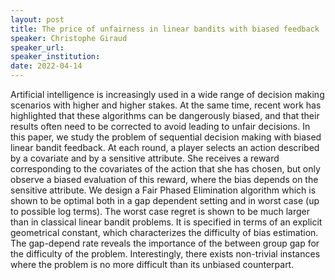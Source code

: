 ```yaml
---
layout: post
title: The price of unfairness in linear bandits with biased feedback
speaker: Christophe Giraud
speaker_url:
speaker_institution:
date: 2022-04-14
---
```


Artificial intelligence is increasingly used in a wide range of decision making scenarios with higher and higher stakes. At the same time, recent work has highlighted that these algorithms can be dangerously biased, and that their results often need to be corrected to avoid leading to unfair decisions. In this paper, we study the problem of sequential decision making with biased linear bandit feedback. At each round, a player selects an action described by a covariate and by a sensitive attribute. She receives a reward corresponding to the covariates of the action that she has chosen, but only observe a biased evaluation of this reward, where the bias depends on the sensitive attribute. We design a Fair Phased Elimination algorithm which is shown to be optimal both in a gap dependent setting and in worst case (up to possible log terms). The worst case regret is shown to be much larger than in classical linear bandit problems. It is specified in terms of an explicit geometrical constant, which characterizes the difficulty of bias estimation. The gap-depend rate reveals the importance of the between group gap for the difficulty of the problem. Interestingly, there exists non-trivial instances where the problem is no more difficult than its unbiased counterpart.

